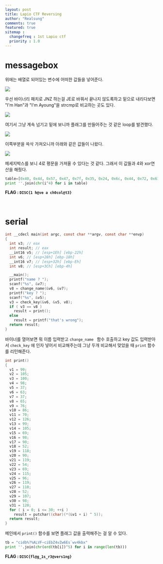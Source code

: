 ```yaml
---
layout: post
title: Lapio CTF Reversing
author: "Realsung"
comments: true
featured: true
sitemap :
  changefreq : 1st Lapio ctf
  priority : 1.0
---
```


# messagebox

위에는 배열로 되어있는 변수에 어떠한 값들을 넣어준다.

![](https://user-images.githubusercontent.com/32904385/62457106-ff7eb100-b7b4-11e9-9a15-46c9f7331238.png)

우선 바이너리 패치로 JNZ 하는걸 JE로 바꿔서 끝나지 않도록하고 밑으로 내리다보면 "I'm Han"과 "I'm Ayoung"을 strcmp로 비교하는 곳도 있다.

![](https://user-images.githubusercontent.com/32904385/62457109-01487480-b7b5-11e9-96d6-05e88d6130a3.png)

여기서 그냥 계속 넘기고 밑에 보니까 플래그를 만들어주는 것 같은 loop를 발견했다.

![](https://user-images.githubusercontent.com/32904385/62457108-00afde00-b7b5-11e9-91c0-72f49160a12e.png)

이쪽부분을 쓱삭 가져오니까 아래와 같은 값들이 나왔다.

![](https://user-images.githubusercontent.com/32904385/62457105-fee61a80-b7b4-11e9-82ad-d94539d8c88b.png)

메세지박스를 보니 4로 평문을 가져올 수 있다는 것 같다. 그래서 이 값들과 4와 xor연산을 해줬다.

```python
table=[0x40, 0x4d, 0x57, 0x47, 0x7f, 0x35, 0x24, 0x6c, 0x44, 0x72, 0x61, 0x24, 0x65, 0x24, 0x67, 0x6c, 0x34, 0x67, 0x6b, 0x68, 0x44, 0x70, 0x37, 0x79]
print ''.join(chr(i^4) for i in table)
```

**FLAG : `DISC{1 h@ve a ch0col@t3}`**

<br />

# serial

```c
int __cdecl main(int argc, const char **argv, const char **envp)
{
  int v3; // eax
  int result; // eax
  __int16 v5; // [esp+1Eh] [ebp-22h]
  int v6; // [esp+28h] [ebp-18h]
  __int16 v7; // [esp+32h] [ebp-Eh]
  int v8; // [esp+3Ch] [ebp-4h]

  __main();
  printf("name ? ");
  scanf("%s", &v7);
  v8 = change_name(&v6, &v7);
  printf("key ? ");
  scanf("%s", &v5);
  v3 = check_key(&v6, &v5, v8);
  if ( v3 == v8 )
    result = print();
  else
    result = printf("that's wrong");
  return result;
}
```

바이너를 열어보면 뭐 이름 입력받고 `change_name ` 함수 호출하고 key 값도 입력받아서 `check_key` 에 인자 넣어서 비교해주는데 그냥 두개 비교해서 맞았을 때 `print` 함수를 리턴해준다.

```c
int print()
{
  v1 = 99;
  v2 = 105;
  v3 = 100;
  v4 = 98;
  v5 = 37;
  v6 = 63;
  v7 = 37;
  v8 = 65;
  v9 = 76;
  v10 = 86;
  v11 = 70;
  v12 = 126;
  v13 = 99;
  v14 = 105;
  v15 = 69;
  v16 = 98;
  v17 = 90;
  v18 = 52;
  v19 = 118;
  v20 = 90;
  v21 = 119;
  v22 = 54;
  v23 = 69;
  v24 = 115;
  v25 = 96;
  v26 = 119;
  v27 = 118;
  v28 = 52;
  v29 = 107;
  v30 = 98;
  v31 = 120;
  for ( i = 0; i <= 30; ++i )
    result = putchar((char)(*(&v1 + i) ^ 5));
  return result;
}
```

메인에서 `print()` 함수를 보면 플래그 값을 출력해주는 걸 알 수 있다.

```python
tb = "cidb%?%ALVF~ciEbZ4vZw6Es`wv4kbx"
print ''.join(chr(ord(tb[i])^5) for i in range(len(tb)))
```

**FLAG : `DISC{fl@g_1s_r3@vers1ng}`**